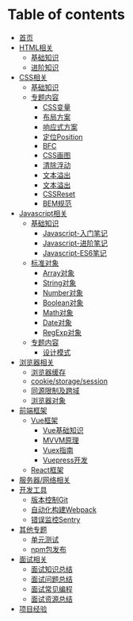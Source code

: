 # Table of contents

* [首页](README.md)
* [HTML相关](html/README.md)
  * [基础知识](html/html-basic.md)
  * [进阶知识](html/html-advanced.md)
* [CSS相关](css/README.md)
  * [基础知识](css/css-basic)
  * [专题内容](css/topics/README.md)
    * [CSS变量]()
    * [布局方案]()
    * [响应式方案]()
    * [定位Position]()
    * [BFC]()
    * [CSS画图]()
    * [清除浮动]()
    * [文本溢出]()
    * [文本溢出]()
    * [CSSReset]()
    * [BEM规范]()
* [Javascript相关](javascript/README.md)
  * [基础知识]()
    * [Javascript-入门笔记]()
    * [Javascript-进阶笔记]()
    * [Javascript-ES6笔记]()
  * [标准对象]()
    * [Array对象]()
    * [String对象]()
    * [Number对象]()
    * [Boolean对象]()
    * [Math对象]()
    * [Date对象]()
    * [RegExp对象]()
  * [专题内容](javascript/topics/README.md)
    * [设计模式](javascript/topics/pattern.md)
* [浏览器相关](browser/README.md)
  * [浏览器缓存]()
  * [cookie/storage/session]()
  * [同源限制及跨域]()
  * [浏览器对象]()
* [前端框架](frameworks/README.md)
  * [Vue框架](frameworks/vue/README.md)
    * [Vue基础知识](frameworks/vue/vue-basic.md)
    * [MVVM原理](frameworks/vue/mvvm.md)
    * [Vuex指南](https://github.com/MrEnvision/Front-end_learning_project/tree/master/vuex_tutorial)
    * [Vuepress开发](frameworks/vue/vuepress.md)
  * [React框架](frameworks/react/README.md)
* [服务器/网络相关](network/README.md)
* [开发工具](tools/README.md)
  * [版本控制Git](tools/git.md)
  * [自动化构建Webpack](tools/webpack.md)
  * [错误监控Sentry](tools/sentry.md)
* [其他专题](topics/README.md)
  * [单元测试](topics/unit-test.md)
  * [npm包发布](topics/npm-package.md)
* [面试相关](interview/README.md)
  * [面试知识总结](interview/knowledge.md)
  * [面试问题总结](interview/questions.md)
  * [面试常见编程](interview/coding.md)
  * [面试资源总结](interview/sources.md)
* [项目经验](projects/README.md)
